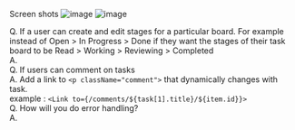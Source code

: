 Screen shots
![image](https://github.com/NakulPrasad/Trello-lite/assets/96919039/2634d259-273e-45a9-aae4-b460256cf247)
![image](https://github.com/NakulPrasad/Trello-lite/assets/96919039/9e5d00c9-b222-4014-8376-020406cda01d)

Q. If a user can create and edit stages for a particular board. For example instead of Open > In Progress > Done if they want the stages of their task board to be Read > Working > Reviewing > Completed<br>
A. 
<br>
Q. If users can comment on tasks
<br>
A. Add a link to `<p className="comment">` that dynamically changes with task.
<br>
example : `<Link to={/comments/${task[1].title}/${item.id}}>`
<br>
Q. How will you do error handling?
<br>
A. 




